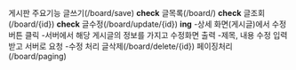 
게시판 주요기능 
글쓰기(/board/save) **check**
글목록(/board/)  **check**
글조회(/board/{id})  **check**
글수정(/board/update/{id})  **ing**
-상세 화면(게시글)에서 수정 버튼 클릭
-서버에서 해당 게시글의 정보를 가지고 수정화면 출력
-제목, 내용 수정 입력 받고 서버로 요청 
-수정 처리
글삭제(/board/delete/{id})
페이징처리(/board/paging)
